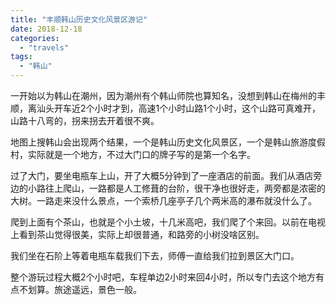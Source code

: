 ```yaml
---
title: "丰顺韩山历史文化风景区游记"
date: 2018-12-18
categories: 
  - "travels"
tags: 
  - "韩山"
---
```


一开始以为韩山在潮州，因为潮州有个韩山师院也算知名，没想到韩山在梅州的丰顺，离汕头开车近2个小时才到，高速1个小时山路1个小时，这个山路可真难开，山路十八弯的，拐来拐去开着很不爽。

地图上搜韩山会出现两个结果，一个是韩山历史文化风景区，一个是韩山旅游度假村，实际就是一个地方，不过大门口的牌子写的是第一个名字。

过了大门，要坐电瓶车上山，开了大概5分钟到了一座酒店的前面。我们从酒店旁边的小路往上爬山，一路都是人工修葺的台阶，很干净也很好走，两旁都是浓密的大树。一路走来没什么景点，一个索桥几座亭子几个两米高的瀑布就没什么了。

爬到上面有个茶山，也就是个小土坡，十几米高吧，我们爬了个来回。以前在电视上看到茶山觉得很美，实际上却很普通，和路旁的小树没啥区别。

我们坐在石阶上等着电瓶车载我们下去，师傅一直给我们拉到景区大门口。

整个游玩过程大概2个小时吧，车程单边2小时来回4小时，所以专门去这个地方有点不划算。旅途遥远，景色一般。
